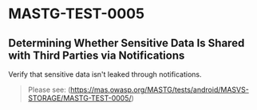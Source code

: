 #  MASTG-TEST-0005

## Determining Whether Sensitive Data Is Shared with Third Parties via Notifications

Verify that sensitive data isn't leaked through notifications.

> Please see: (https://mas.owasp.org/MASTG/tests/android/MASVS-STORAGE/MASTG-TEST-0005/)